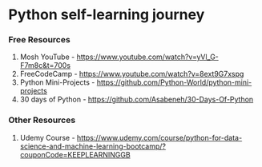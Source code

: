 # Python self-learning journey

### Free Resources
1. Mosh YouTube - https://www.youtube.com/watch?v=yVl_G-F7m8c&t=700s
2. FreeCodeCamp - https://www.youtube.com/watch?v=8ext9G7xspg
3. Python Mini-Projects - https://github.com/Python-World/python-mini-projects
4. 30 days of Python - https://github.com/Asabeneh/30-Days-Of-Python

### Other Resources
1. Udemy Course - https://www.udemy.com/course/python-for-data-science-and-machine-learning-bootcamp/?couponCode=KEEPLEARNINGGB
